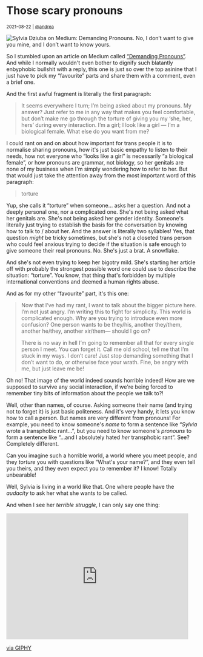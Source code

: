 # Those scary pronouns

<small>2021-08-22 | [@andrea](/@andrea)</small>

![Sylvia Dziuba on Medium: Demanding Pronouns. No, I don’t want to give you mine, and I don’t want to know yours.](/img/demanding-pronouns.png)

So I stumbled upon an article on Medium called [“Demanding Pronouns”](https://medium.com/the-venting-machine/demanding-pronouns-b819ab23f5df).
And while I normally wouldn't even bother to dignify such blatantly enbyphobic bullshit with a reply,
this one is just so over the top asinine that I just have to pick my “favourite” parts and share them with a comment, even a brief one.

And the first awful fragment is literally the first paragraph:

> It seems everywhere I turn; I’m being asked about my pronouns. My answer?
> Just refer to me in any way that makes you feel comfortable,
> but don’t make me go through the torture of giving you my ‘she, her, hers’ during every interaction.
> I’m a girl; I look like a girl — I’m a biological female. What else do you want from me?

I could rant on and on about how important for trans people it is to normalise sharing pronouns,
how it's just basic empathy to listen to their needs, how not everyone who “looks like a girl”
is necessarily “a biological female”, or how pronouns are grammar, not biology,
so her genitals are none of my business when I'm simply wondering how to refer to her.
But that would just take the attention away from the most important word of this paragraph:

> torture

Yup, she calls it “torture” when someone… asks her a question. And not a deeply personal one, nor a complicated one.
She's not being asked what her genitals are. She's not being asked her gender identity.
Someone's literally just trying to establish the basis for the conversation by knowing how to talk to / about her.
And the answer is literally two syllables!
Yes, that question _might_ be tricky sometimes,
but she's not a closeted trans person who could feel anxious trying to decide if the situation is safe enough
to give someone their real pronouns. No. She's just a brat. A snowflake.

And she's not even trying to keep her bigotry mild. She's starting her article off
with probably the strongest possible word one could use to describe the situation: “torture”.
You know, that thing that's forbidden by multiple international conventions and deemed a human rights abuse.

And as for my other “favourite” part, it's this one:

> Now that I’ve had my rant, I want to talk about the bigger picture here. I’m not just angry.
> I’m writing this to fight for simplicity. This world is complicated enough.
> Why are you trying to introduce even more confusion? One person wants to be
> they/his, another they/them, another he/they, another xir/them— should I go on?
>
> There is no way in hell I’m going to remember all that for every single person I meet.
> You can forget it. Call me old school, tell me that I’m stuck in my ways. I don’t care!
> Just stop demanding something that I don’t want to do, or otherwise face your wrath.
> Fine, be angry with me, but just leave me be!

Oh no! That image of the world indeed sounds horrible indeed! How are we supposed to survive any social interaction,
if we're being forced to remember tiny bits of information about the people we talk to?!

Well, other than names, of course. Asking someone their name (and trying not to forget it) is just basic politeness.
And it's very handy, it lets you know how to call a person.
But names are very different from pronouns!
For example, you need to know someone's _name_ to form a sentence like “_Sylvia_ wrote a transphobic rant…”,
but you need to know someone's _pronouns_ to form a sentence like “…and I absolutely hated _her_ transphobic rant”.
See? Completely different.

Can you imagine such a horrible world, a world where you meet people, and they _torture_ you with questions like
“What's your name?”, and they even tell you theirs, and they even expect you to remember it?
I know! Totally unbearable!

Well, Sylvia is living in a world like that. One where people have the _audacity_ to ask her what she wants to be called.

And when I see her _terrible struggle_, I can only say one thing:

<iframe src="https://giphy.com/embed/J8FZIm9VoBU6Q" width="480" height="332" frameBorder="0" class="giphy-embed" allowFullScreen></iframe><p><a href="https://giphy.com/gifs/reaction-community-good-J8FZIm9VoBU6Q">via GIPHY</a></p>
